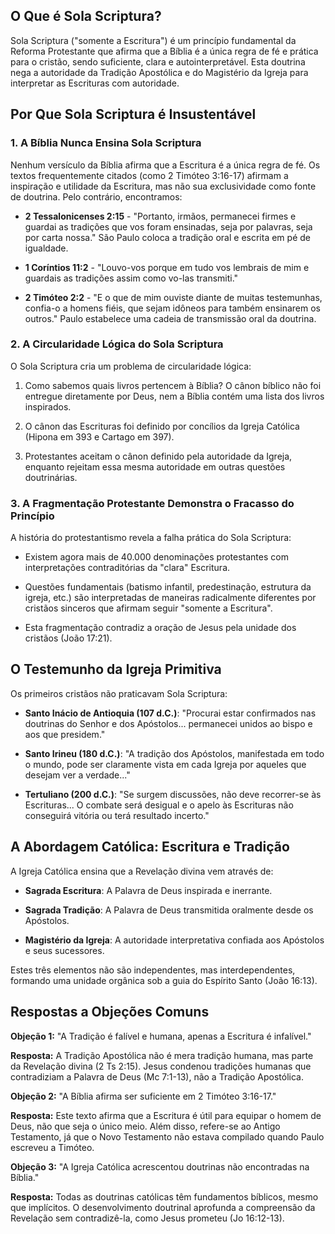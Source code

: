 ## O Que é Sola Scriptura?

Sola Scriptura ("somente a Escritura") é um princípio fundamental da Reforma Protestante que afirma que a Bíblia é a única regra de fé e prática para o cristão, sendo suficiente, clara e autointerpretável. Esta doutrina nega a autoridade da Tradição Apostólica e do Magistério da Igreja para interpretar as Escrituras com autoridade.

## Por Que Sola Scriptura é Insustentável

### 1. A Bíblia Nunca Ensina Sola Scriptura

Nenhum versículo da Bíblia afirma que a Escritura é a única regra de fé. Os textos frequentemente citados (como 2 Timóteo 3:16-17) afirmam a inspiração e utilidade da Escritura, mas não sua exclusividade como fonte de doutrina. Pelo contrário, encontramos:

- **2 Tessalonicenses 2:15** - "Portanto, irmãos, permanecei firmes e guardai as tradições que vos foram ensinadas, seja por palavras, seja por carta nossa." São Paulo coloca a tradição oral e escrita em pé de igualdade.

- **1 Coríntios 11:2** - "Louvo-vos porque em tudo vos lembrais de mim e guardais as tradições assim como vo-las transmiti."

- **2 Timóteo 2:2** - "E o que de mim ouviste diante de muitas testemunhas, confia-o a homens fiéis, que sejam idôneos para também ensinarem os outros." Paulo estabelece uma cadeia de transmissão oral da doutrina.

### 2. A Circularidade Lógica do Sola Scriptura

O Sola Scriptura cria um problema de circularidade lógica:

1. Como sabemos quais livros pertencem à Bíblia? O cânon bíblico não foi entregue diretamente por Deus, nem a Bíblia contém uma lista dos livros inspirados.

2. O cânon das Escrituras foi definido por concílios da Igreja Católica (Hipona em 393 e Cartago em 397).

3. Protestantes aceitam o cânon definido pela autoridade da Igreja, enquanto rejeitam essa mesma autoridade em outras questões doutrinárias.

### 3. A Fragmentação Protestante Demonstra o Fracasso do Princípio

A história do protestantismo revela a falha prática do Sola Scriptura:

- Existem agora mais de 40.000 denominações protestantes com interpretações contraditórias da "clara" Escritura.

- Questões fundamentais (batismo infantil, predestinação, estrutura da igreja, etc.) são interpretadas de maneiras radicalmente diferentes por cristãos sinceros que afirmam seguir "somente a Escritura".

- Esta fragmentação contradiz a oração de Jesus pela unidade dos cristãos (João 17:21).

## O Testemunho da Igreja Primitiva

Os primeiros cristãos não praticavam Sola Scriptura:

- **Santo Inácio de Antioquia (107 d.C.)**: "Procurai estar confirmados nas doutrinas do Senhor e dos Apóstolos... permanecei unidos ao bispo e aos que presidem."

- **Santo Irineu (180 d.C.)**: "A tradição dos Apóstolos, manifestada em todo o mundo, pode ser claramente vista em cada Igreja por aqueles que desejam ver a verdade..."

- **Tertuliano (200 d.C.)**: "Se surgem discussões, não deve recorrer-se às Escrituras... O combate será desigual e o apelo às Escrituras não conseguirá vitória ou terá resultado incerto."

## A Abordagem Católica: Escritura e Tradição

A Igreja Católica ensina que a Revelação divina vem através de:

- **Sagrada Escritura**: A Palavra de Deus inspirada e inerrante.

- **Sagrada Tradição**: A Palavra de Deus transmitida oralmente desde os Apóstolos.

- **Magistério da Igreja**: A autoridade interpretativa confiada aos Apóstolos e seus sucessores.

Estes três elementos não são independentes, mas interdependentes, formando uma unidade orgânica sob a guia do Espírito Santo (João 16:13).

## Respostas a Objeções Comuns

**Objeção 1:** "A Tradição é falível e humana, apenas a Escritura é infalível."

**Resposta:** A Tradição Apostólica não é mera tradição humana, mas parte da Revelação divina (2 Ts 2:15). Jesus condenou tradições humanas que contradiziam a Palavra de Deus (Mc 7:1-13), não a Tradição Apostólica.

**Objeção 2:** "A Bíblia afirma ser suficiente em 2 Timóteo 3:16-17."

**Resposta:** Este texto afirma que a Escritura é útil para equipar o homem de Deus, não que seja o único meio. Além disso, refere-se ao Antigo Testamento, já que o Novo Testamento não estava compilado quando Paulo escreveu a Timóteo.

**Objeção 3:** "A Igreja Católica acrescentou doutrinas não encontradas na Bíblia."

**Resposta:** Todas as doutrinas católicas têm fundamentos bíblicos, mesmo que implícitos. O desenvolvimento doutrinal aprofunda a compreensão da Revelação sem contradizê-la, como Jesus prometeu (Jo 16:12-13).
